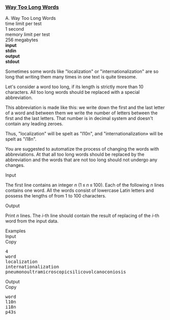 <h3><a href="https://codeforces.com/contest/71/problem/A" target="_blank" rel="noopener noreferrer">Way Too Long Words</a></h3>
<div class="header"><div class="title">A. Way Too Long Words</div><div class="time-limit"><div class="property-title">time limit per test</div>1 second</div><div class="memory-limit"><div class="property-title">memory limit per test</div>256 megabytes</div><div class="input-file input-standard" style="font-weight: bold"><div class="property-title">input</div>stdin</div><div class="output-file output-standard" style="font-weight: bold"><div class="property-title">output</div>stdout</div></div><div><p>Sometimes some words like "<span class="tex-font-style-tt">localization</span>" or "<span class="tex-font-style-tt">internationalization</span>" are so long that writing them many times in one text is quite tiresome.</p><p>Let's consider a word <span class="tex-font-style-it">too long</span>, if its length is <span class="tex-font-style-bf">strictly more</span> than <span class="tex-span">10</span> characters. All too long words should be replaced with a special abbreviation.</p><p>This abbreviation is made like this: we write down the first and the last letter of a word and between them we write the number of letters between the first and the last letters. That number is in decimal system and doesn't contain any leading zeroes.</p><p>Thus, "<span class="tex-font-style-tt">localization</span>" will be spelt as "<span class="tex-font-style-tt">l10n</span>", and "<span class="tex-font-style-tt">internationalization</span>» will be spelt as "<span class="tex-font-style-tt">i18n</span>".</p><p>You are suggested to automatize the process of changing the words with abbreviations. At that all too long words should be replaced by the abbreviation and the words that are not too long should not undergo any changes.</p></div><div class="input-specification"><div class="section-title">Input</div><p>The first line contains an integer <span class="tex-span"><i>n</i></span> (<span class="tex-span">1 ≤ <i>n</i> ≤ 100</span>). Each of the following <span class="tex-span"><i>n</i></span> lines contains one word. All the words consist of lowercase Latin letters and possess the lengths of from <span class="tex-span">1</span> to <span class="tex-span">100</span> characters.</p></div><div class="output-specification"><div class="section-title">Output</div><p>Print <span class="tex-span"><i>n</i></span> lines. The <span class="tex-span"><i>i</i></span>-th line should contain the result of replacing of the <span class="tex-span"><i>i</i></span>-th word from the input data.</p></div><div class="sample-tests"><div class="section-title">Examples</div><div class="sample-test"><div class="input"><div class="title">Input<div title="Copy" data-clipboard-target="#id00021545283987639996" id="id0004823651488129943" class="input-output-copier">Copy</div></div><pre id="id00021545283987639996">4<br>word<br>localization<br>internationalization<br>pneumonoultramicroscopicsilicovolcanoconiosis<br></pre></div><div class="output"><div class="title">Output<div title="Copy" data-clipboard-target="#id0030023375387621276" id="id009509892109508926" class="input-output-copier">Copy</div></div><pre id="id0030023375387621276">word<br>l10n<br>i18n<br>p43s<br></pre></div></div></div>